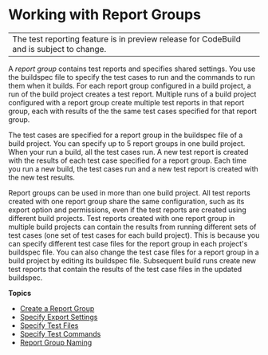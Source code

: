 # Working with Report Groups<a name="test-report-group"></a>


|  | 
| --- |
| The test reporting feature is in preview release for CodeBuild and is subject to change\. | 

A *report group* contains test reports and specifies shared settings\. You use the buildspec file to specify the test cases to run and the commands to run them when it builds\. For each report group configured in a build project, a run of the build project creates a test report\. Multiple runs of a build project configured with a report group create multiple test reports in that report group, each with results of the the same test cases specified for that report group\. 

 The test cases are specified for a report group in the buildspec file of a build project\. You can specify up to 5 report groups in one build project\. When your run a build, all the test cases run\. A new test report is created with the results of each test case specified for a report group\. Each time you run a new build, the test cases run and a new test report is created with the new test results\. 

 Report groups can be used in more than one build project\. All test reports created with one report group share the same configuration, such as its export option and permissions, even if the test reports are created using different build projects\. Test reports created with one report group in multiple build projects can contain the results from running different sets of test cases \(one set of test cases for each build project\)\. This is because you can specify different test case files for the report group in each project's buildspec file\. You can also change the test case files for a report group in a build project by editing its buildspec file\. Subsequent build runs create new test reports that contain the results of the test case files in the updated buildspec\. 

**Topics**
+ [Create a Report Group](report-group-create.md)
+ [Specify Export Settings](report-group-export-settings.md)
+ [Specify Test Files](report-group-test-cases.md)
+ [Specify Test Commands](report-group-test-case-commands.md)
+ [Report Group Naming](test-report-group-naming.md)